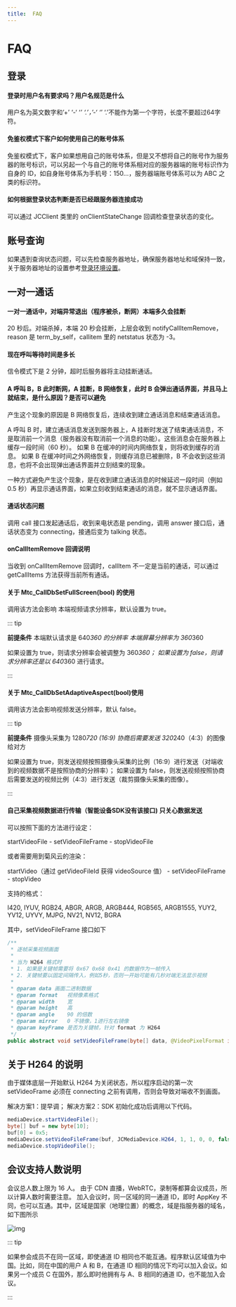 ```yaml
---
title:  FAQ
---
```

# FAQ

## 登录

#### 登录时用户名有要求吗？用户名规范是什么

用户名为英文数字和’+’ ‘-‘ ‘_’ ‘.’，’-‘ ‘_’ ‘.’不能作为第一个字符，长度不要超过64字符。

#### 免鉴权模式下客户如何使用自己的账号体系

免鉴权模式下，客户如果想用自己的账号体系，但是又不想将自己的账号作为服务器的账号标识，可以另起一个与自己的账号体系相对应的服务器端的账号标识作为自身的 ID，如自身账号体系为手机号：150…，服务器端账号体系可以为 ABC 之类的标识符。

#### 如何根据登录状态判断是否已经跟服务器连接成功

可以通过 JCClient 类里的 onClientStateChange 回调检查登录状态的变化。

## 账号查询

如果遇到查询状态问题，可以先检查服务器地址，确保服务器地址和域保持一致，关于服务器地址的设置参考[登录环境设置](http://developer.juphoon.com:8088/cn/document/V2.1/oto_video/quick-start/ios.php#w_id8)。

## 一对一通话

#### 一对一通话中，对端异常退出（程序被杀，断网）本端多久会挂断

20 秒后。对端杀掉，本端 20 秒会挂断，上层会收到 notifyCallItemRemove，reason 是 term_by_self，callitem 里的 netstatus 状态为 -3。

#### 现在呼叫等待时间是多长

信令模式下是 2 分钟，超时后服务器将主动挂断通话。

#### A 呼叫 B，B 此时断网，A 挂断，B 网络恢复，此时 B 会弹出通话界面，并且马上就结束，是什么原因？是否可以避免

产生这个现象的原因是 B 网络恢复后，连续收到建立通话消息和结束通话消息。

A 呼叫 B 时，建立通话消息发送到服务器上，A 挂断时发送了结束通话消息，不是取消前一个消息（服务器没有取消前一个消息的功能）。这些消息会在服务器上缓存一段时间（60 秒）。
如果 B 在缓冲的时间内网络恢复，则将收到缓存的消息。
如果 B 在缓冲时间之外网络恢复，则缓存消息已被删除，B 不会收到这些消息，也将不会出现弹出通话界面并立刻结束的现象。

一种方式避免产生这个现象，是在收到建立通话消息的时候延迟一段时间（例如 0.5 秒）再显示通话界面，如果立刻收到结束通话的消息，就不显示通话界面。

#### 通话状态问题

调用 call 接口发起通话后，收到来电状态是 pending，调用 answer 接口后，通话状态变为 connecting，接通后变为 talking 状态。

#### onCallItemRemove 回调说明

当收到 onCallItemRemove 回调时，callItem 不一定是当前的通话，可以通过 getCallItems 方法获得当前所有通话。

#### 关于 Mtc_CallDbSetFullScreen(bool) 的使用

调用该方法会影响 本端视频请求分辨率，默认设置为 true。

::: tip

**前提条件**
本端默认请求是 640*360 的分辨率
本端屏幕分辨率为 360*360

如果设置为 true，则请求分辨率会被调整为 360*360；
如果设置为 false，则请求分辨率还是以 640*360 进行请求。

:::

#### 关于 Mtc_CallDbSetAdaptiveAspect(bool)使用

调用该方法会影响视频发送分辨率，默认 false。

::: tip

**前提条件**
摄像头采集为 1280*720 (16:9)
协商后需要发送 320*240（4:3）的图像给对方

如果设置为 true，则发送视频按照摄像头采集的比例（16:9）进行发送（对端收到的视频数据不是按照协商的分辨率）；
如果设置为 false，则发送视频按照协商后需要发送的视频比例（4:3）进行发送（裁剪摄像头采集的图像）。

:::

#### 自己采集视频数据进行传输（智能设备SDK没有该接口) 只关心数据发送

可以按照下面的方法进行设定：

startVideoFile - setVideoFileFrame - stopVideoFile

或者需要用到菊风云的渲染：

startVideo（通过 getVideoFileId 获得 videoSource 值） - setVideoFileFrame - stopVideo

支持的格式：

I420, IYUV, RGB24, ABGR, ARGB, ARGB444, RGB565, ARGB1555, YUY2, YV12, UYVY, MJPG, NV21, NV12, BGRA

其中，setVideoFileFrame 接口如下

```java
/**
 * 逐帧采集视频画面
 *
 * 当为 H264 格式时
 * 1. 如果是关键帧需要将 0x67 0x68 0x41 的数据作为一帧传入
 * 2. 关键帧要以固定间隔传入，例如5秒，否则一开始可能有几秒对端无法显示视频
 *
 * @param data 画面二进制数据
 * @param format   视频像素格式
 * @param width    宽
 * @param height   高
 * @param angle    90 的倍数
 * @param mirror   0 不镜像，1进行左右镜像
 * @param keyFrame 是否为关键帧，针对 format 为 H264
 */
public abstract void setVideoFileFrame(byte[] data, @VideoPixelFormat int format, int width, int height, int angle, int mirror, boolean keyFrame);
```

## 关于 H264 的说明

由于媒体底层一开始默认 H264 为关闭状态，所以程序启动的第一次 setVideoFrame 必须在 connecting 之前有调用，否则会导致对端收不到画面。

解决方案1：提早调；
解决方案2：SDK 初始化成功后调用以下代码。

```java
mediaDevice.startVideoFile();
byte[] buf = new byte[10];
buf[0] = 0x5;
mediaDevice.setVideoFileFrame(buf, JCMediaDevice.H264, 1, 1, 0, 0, false);
mediaDevice.stopVideoFile();
```

## 会议支持人数说明

会议总人数上限为 16 人。
由于 CDN 直播，WebRTC，录制等都算会议成员，所以计算人数时需要注意。
加入会议时，同一区域的同一通道 ID，即时 AppKey 不同，也可以互通。其中，区域是国家（地理位置）的概念，域是指服务器的域名，如下图所示

![img](http://developer.juphoon.com:8088/style/images/document/faq/questions1.png)

::: tip

如果参会成员不在同一区域，即使通道 ID 相同也不能互通。程序默认区域值为中国。比如，同在中国的用户 A 和 B，在通道 ID 相同的情况下均可以加入会议。如果另一个成员 C 在国外，那么即时他拥有与 A、B 相同的通道 ID，也不能加入会议。

:::
